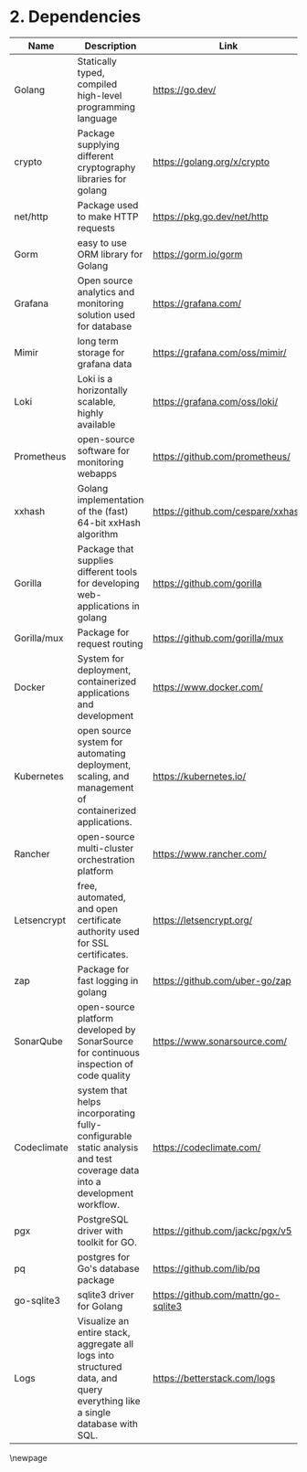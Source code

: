 # 2. Dependencies
| Name        | Description                                                                                                               | Link                                            |
|-------------------------|---------------------------------------------------------------------------------------------------------------------------|-------------------------------------------------|
| Golang      | Statically typed, compiled high-level programming language                                                                | https://go.dev/                                 |
| crypto      | Package supplying different cryptography libraries for golang                                                             | https://golang.org/x/crypto                     |
| net/http    | Package used to make HTTP requests                                                                                        | https://pkg.go.dev/net/http                     |
| Gorm        | easy to use ORM library for Golang                                                                                        | https://gorm.io/gorm                            |
| Grafana     | Open source analytics and monitoring solution used for database                                                           | https://grafana.com/                            |
| Mimir       | long term storage for grafana data                                                                                        | https://grafana.com/oss/mimir/                  |
| Loki        | Loki is a horizontally scalable, highly available| https://grafana.com/oss/loki/                   |
| Prometheus  | open-source software for monitoring webapps                                                                               | https://github.com/prometheus/                  |
| xxhash      | Golang implementation of the (fast) 64-bit xxHash algorithm                                                               | https://github.com/cespare/xxhash               |
| Gorilla     | Package that supplies different tools for developing web-applications in golang                                           | https://github.com/gorilla                      |
| Gorilla/mux | Package for request routing                                                                                               | https://github.com/gorilla/mux                  |
| Docker      | System for deployment, containerized applications and development                                                         | https://www.docker.com/                         |
| Kubernetes  | open source system for automating deployment, scaling, and management of containerized applications.                      | https://kubernetes.io/                          |
| Rancher     | open-source multi-cluster orchestration platform                                                                          | https://www.rancher.com/                        |
| Letsencrypt | free, automated, and open certificate authority used for SSL certificates.                                                | https://letsencrypt.org/                        |
| zap         | Package for fast logging in golang                                                                                        | https://github.com/uber-go/zap                  |
| SonarQube   | open-source platform developed by SonarSource for continuous inspection of code quality                                   | https://www.sonarsource.com/ |
| Codeclimate | system that helps incorporating fully-configurable static analysis and test coverage data into a development workflow.    | https://codeclimate.com/                        |
| pgx         | PostgreSQL driver with toolkit for GO.                                                                                    | https://github.com/jackc/pgx/v5                 |
| pq          | postgres for Go's database package                                                                                        | https://github.com/lib/pq                       |
| go-sqlite3  | sqlite3 driver for Golang                                                                                                 | https://github.com/mattn/go-sqlite3             |
| Logs        | Visualize an entire stack, aggregate all logs into structured data, and query everything like a single database with SQL. | https://betterstack.com/logs                    |

\newpage